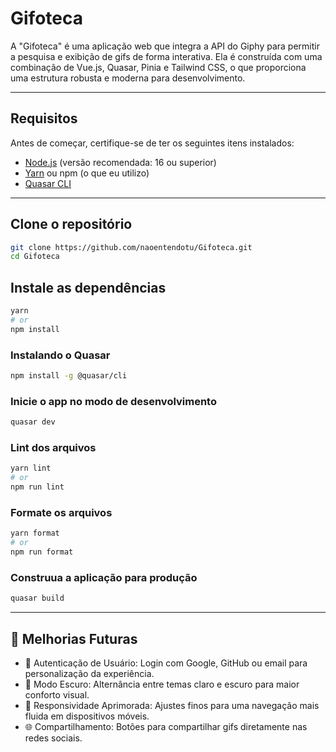 # Gifoteca

A "Gifoteca" é uma aplicação web que integra a API do Giphy para permitir a pesquisa e exibição de gifs de forma interativa. Ela é construída com uma combinação de Vue.js, Quasar, Pinia e Tailwind CSS, o que proporciona uma estrutura robusta e moderna para desenvolvimento.

---

## Requisitos

Antes de começar, certifique-se de ter os seguintes itens instalados:

- [Node.js](https://nodejs.org/) (versão recomendada: 16 ou superior)
- [Yarn](https://yarnpkg.com/) ou npm (o que eu utilizo)
- [Quasar CLI](https://quasar.dev/start/installation)

---

## Clone o repositório

```bash
git clone https://github.com/naoentendotu/Gifoteca.git
cd Gifoteca
```

## Instale as dependências

```bash
yarn
# or
npm install
```

### Instalando o Quasar

```bash
npm install -g @quasar/cli
```

### Inicie o app no modo de desenvolvimento

```bash
quasar dev
```

### Lint dos arquivos

```bash
yarn lint
# or
npm run lint
```

### Formate os arquivos

```bash
yarn format
# or
npm run format
```

### Construua a aplicação para produção

```bash
quasar build
```
---

## 🚧 Melhorias Futuras
-  👥 Autenticação de Usuário: Login com Google, GitHub ou email para personalização da experiência.
- 🌙 Modo Escuro: Alternância entre temas claro e escuro para maior conforto visual.
- 📱 Responsividade Aprimorada: Ajustes finos para uma navegação mais fluida em dispositivos móveis.
- 🌐 Compartilhamento: Botões para compartilhar gifs diretamente nas redes sociais.
